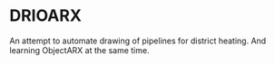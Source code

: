 # DRIOARX
An attempt to automate drawing of pipelines for district heating.
And learning ObjectARX at the same time.
